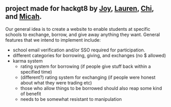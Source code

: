 # <Name pending>
## project made for hackgt8 by [Joy](https://github.com/joywying), [Lauren](https://github.com/Laireen), [Chi](https://github.com/udejiofor-chidobem), and [Micah](https://github.com/mielwyn).
  
Our general idea is to create a website to enable students at specific schools to exchange, borrow, and give away anything they want. General features that we intend to implement include:
- school email verification and/or SSO required for participation.
- different categories for borrowing, giving, and exchanges (no $ allowed)
- karma system 
  - rating system for borrowing (if people give stuff back within a specified time)
  - (different?) rating system for exchanging (if people were honest about what they were trading etc)
  - those who allow things to be borrowed should also reap some kind of benefit
  - needs to be somewhat resistant to manipulation

